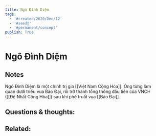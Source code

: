 ```yaml
---
title: Ngô Đình Diệm
tags:
  - '#created/2020/Dec/12'
  - '#seed🥜'
  - '#permanent/concept'
publish: True
---
```

# Ngô Đình Diệm

## Notes
Ngô Đình Diệm là một chính trị gia [[Việt Nam Cộng Hòa]]. Ông từng làm quan dưới triều vua Bảo Đại, rồi trở thành tổng thống đầu tiên của VNCH ([[Đệ Nhất Cộng Hòa]]) sau khi phế truất vua [[Bảo Đại]].

## Questions & thoughts:

## Related:
